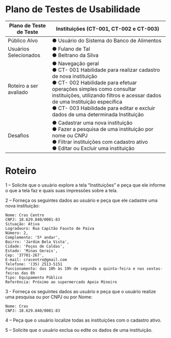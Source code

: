 # Plano de Testes de Usabilidade

<table>
 <thead>
  <tr>
   <th>Plano de Teste de Teste  </th>
   <th>Instituições (CT-001, CT-002 e CT-003)</th>
  </tr>
 </thead>
 <tbody>
  <tr>
   <td> Público Alvo</td>
   <td> ●	Usuário do Sistema do Banco de Alimentos</td>
  </tr>
      
  <td> Usuários Selecionados</td>
   <td> ●	Fulano de Tal <br>
        ●	Beltrano da Silva  
</td>
  </tr>   
  
   
   
   <td> Roteiro a ser avaliado</td>
   <td>●	Navegação geral <br>
●	CT- 001 Habilidade para realizar cadastro de nova instituição <br>
●	CT- 002 Habilidade para efetuar operações simples como consultar instituições, utilizando filtros e acessar dados de uma Instituição específica <br>
●	CT- 003 Habilidade para editar e excluir dados de uma determinada Instituição
</td>
  </tr> 
   
  
   <td> Desafios</td>
   <td> ●	Cadastrar uma nova instituição <br>
●	Fazer a pesquisa de uma instituição por nome ou CNPJ<br>
●	Filtrar instituições com cadastro ativo <br>
●	Editar ou Excluir uma instituição
</td>
  </tr> 
   </tbody>

</table>



# Roteiro

1 – Solicite que o usuário explore a tela “Instituições” e peça que ele informe o que a tela faz e quais suas impressões sobre a tela. 

2 – Forneça os seguintes dados ao usuário e peça que ele cadastre uma nova instituição: 

    Nome: Cras Centro
    CNPJ: 18.629.840/0001-83
    Situação: Ativa
    Logradouro: Rua Capitão Fausto de Paiva
    Número: 2,
    Complemento: '5º andar',
    Bairro: 'Jardim Bela Vista',
    Cidade: 'Poços de Caldas',
    Estado: 'Minas Gerais',
    Cep: '37701-267',
    E-mail: cracentro@gmail.com
    Telefone: '(35) 2513-5151
    Funcionamento: das 10h às 19h de segunda a quinta-feira e nas sextas-feiras das 8h
    Tipo: Equipamento Público
    Referência: Próximo ao supermercado Apoio Mineiro

3 - Forneça os seguintes dados ao usuário e peça que o usuário realize uma pesquisa ou por CNPJ ou por Nome:

    Nome: Cras
    CNPJ: 18.629.840/0001-83
   
4 – Peça que o usuário localize todas as instituições com o cadastro ativo. 

5 – Solicite que o usuário exclua ou edite os dados de uma instituição.  




